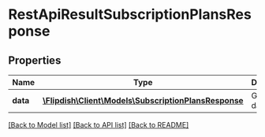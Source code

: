 # RestApiResultSubscriptionPlansResponse

## Properties
Name | Type | Description | Notes
------------ | ------------- | ------------- | -------------
**data** | [**\Flipdish\Client\Models\SubscriptionPlansResponse**](SubscriptionPlansResponse.md) | Generic data object. | 

[[Back to Model list]](../README.md#documentation-for-models) [[Back to API list]](../README.md#documentation-for-api-endpoints) [[Back to README]](../README.md)


